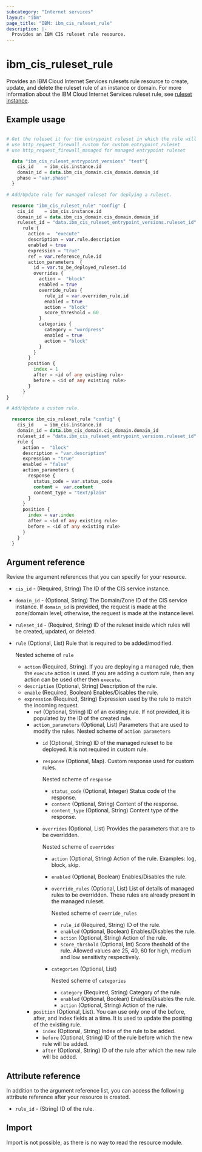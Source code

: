 ```yaml
---
subcategory: "Internet services"
layout: "ibm"
page_title: "IBM: ibm_cis_ruleset_rule"
description: |-
  Provides an IBM CIS ruleset rule resource.
---
```


# ibm_cis_ruleset_rule

Provides an IBM Cloud Internet Services rulesets rule resource to create, update, and delete the ruleset rule of an instance or domain. For more information about the IBM Cloud Internet Services ruleset rule, see [ruleset instance](https://cloud.ibm.com/docs/cis?topic=cis-managed-rules-overview).

## Example usage

```terraform

# Get the ruleset it for the entrypoint ruleset in which the rule will be added
# use http_request_firewall_custom for custom entrypoint ruleset
# use http_request_firewall_managed for managed entrypoint ruleset

  data "ibm_cis_ruleset_entrypoint_versions" "test"{
    cis_id    = ibm_cis.instance.id
    domain_id = data.ibm_cis_domain.cis_domain.domain_id
    phase = "var.phase" 
  }   

# Add/Update rule for managed ruleset for deplying a ruleset.

  resource "ibm_cis_ruleset_rule" "config" {
    cis_id    = ibm_cis.instance.id
    domain_id = data.ibm_cis_domain.cis_domain.domain_id
    ruleset_id = "data.ibm_cis_ruleset_entrypoint_versions.ruleset_id"
      rule {
        action =  "execute"
        description = var.rule.description
        enabled = true
        expression = "true"
        ref = var.reference_rule.id
        action_parameters  {
          id = var.to_be_deployed_ruleset.id
          overrides {
            action =  "block"
            enabled = true
            override_rules {
              rule_id = var.overriden_rule.id
              enabled = true
              action = "block"
              score_threshold = 60
            }
            categories {
              category = "wordpress"
              enabled = true
              action = "block"
            }
          }
        }
        position {
          index = 1
          after = <id of any existing rule>
          before = <id of any existing rule>
        }
      }
}

# Add/Update a custom rule.

  resource ibm_cis_ruleset_rule "config" {
    cis_id    = ibm_cis.instance.id
    domain_id = data.ibm_cis_domain.cis_domain.domain_id
    ruleset_id = "data.ibm_cis_ruleset_entrypoint_versions.ruleset_id"
    rule {
      action =  "block"
      description = "var.description"
      expression = "true"
      enabled = "false"
      action_parameters {
        response {
          status_code = var.status_code
          content =  var.content
          content_type = "text/plain"
        }
      }
      position {
        index = var.index
        after = <id of any existing rule>
        before = <id of any existing rule>
      }
    }
  }

```

## Argument reference

Review the argument references that you can specify for your resource.

- `cis_id` - (Required, String) The ID of the CIS service instance.
- `domain_id` - (Optional, String) The Domain/Zone ID of the CIS service instance. If `domain_id` is provided, the request is made at the zone/domain level; otherwise, the request is made at the instance level.
- `ruleset_id` - (Required, String) ID of the ruleset inside which rules will be created, updated, or deleted.
- `rule` (Optional, List) Rule that is required to be added/modified.
  
  Nested scheme of `rule`
  - `action` (Required, String). If you are deploying a managed rule, then the `execute` action is used. If you are adding a custom rule, then any action can be used other then `execute`.
  - `description` (Optional, String) Description of the rule.
  - `enable` (Required, Boolean) Enables/Disables the rule.
  - `expression` (Required, String) Expression used by the rule to match the incoming request.
    - `ref` (Optional, String) ID of an existing rule. If not provided, it is populated by the ID of the created rule.
    - `action_parameters` (Optional, List) Parameters that are used to modify the rules.
    Nested scheme of `action parameters`
      - `id` (Optional, String) ID of the managed ruleset to be deployed. It is not required in custom rule.
      - `response` (Optional, Map). Custom response used for custom rules.

        Nested scheme of `response`

        - `status_code` (Optional, Integer) Status code of the response.
        - `content` (Optional, String) Content of the response.
        - `content_type` (Optional, String) Content type of the response.
      - `overrides` (Optional, List) Provides the parameters that are to be overridden.

        Nested scheme of `overrides`
        - `action` (Optional, String) Action of the rule. Examples: log, block, skip.
        - `enabled` (Optional, Boolean) Enables/Disables the rule.
        - `override_rules` (Optional, List) List of details of managed rules to be overridden. These rules are already present in the managed ruleset.

          Nested scheme of `override_rules`
          - `rule_id` (Required, String) ID of the rule.
          - `enabled` (Optional, Boolean) Enables/Disables the rule.
          - `action` (Optional, String) Action of the rule.
          - `score_thrshold` (Optional, Int) Score theshold of the rule. Allowed values are 25, 40, 60 for high, medium and low sensitivity respectively. 
        - `categories` (Optional, List)

          Nested scheme of `categories`
          - `category` (Required, String) Category of the rule.
          - `enabled` (Optional, Boolean) Enables/Disables the rule.
          - `action` (Optional, String) Action of the rule.
    - `position` (Optional, List). You can use only one of the before, after, and index fields at a time. It is used to update the positing of the existing rule.
      - `index` (Optional, String) Index of the rule to be added.
      - `before` (Optional, String) ID of the rule before which the new rule will be added.
      - `after` (Optional, String) ID of the rule after which the new rule will be added.

## Attribute reference

In addition to the argument reference list, you can access the following attribute reference after your resource is created.

- `rule_id` - (String) ID of the rule.

## Import

Import is not possible, as there is no way to read the resource module.
